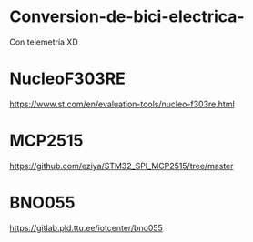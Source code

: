# Conversion-de-bici-electrica-
Con telemetría XD

# NucleoF303RE
https://www.st.com/en/evaluation-tools/nucleo-f303re.html

# MCP2515
https://github.com/eziya/STM32_SPI_MCP2515/tree/master

# BNO055
https://gitlab.pld.ttu.ee/iotcenter/bno055

